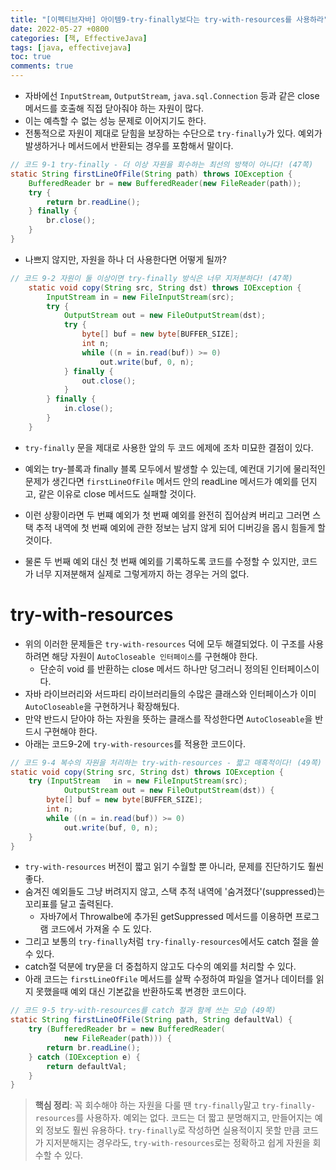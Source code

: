 ```yaml
---
title: "[이펙티브자바] 아이템9-try-finally보다는 try-with-resources를 사용하라"
date: 2022-05-27 +0800
categories: [책, EffectiveJava]
tags: [java, effectivejava]
toc: true
comments: true
---
```


- 자바에선 `InputStream`, `OutputStream`, `java.sql.Connection` 등과 같은 close 메서드를 호출해 직접 닫아줘야 하는 자원이 많다.
- 이는 예측할 수 없는 성능 문제로 이어지기도 한다.
- 전통적으로 자원이 제대로 닫힘을 보장하는 수단으로 `try-finally`가 있다. 예외가 발생하거나 메서드에서 반환되는 경우를 포함해서 말이다.

```java
// 코드 9-1 try-finally - 더 이상 자원을 회수하는 최선의 방책이 아니다! (47쪽)
static String firstLineOfFile(String path) throws IOException {
	BufferedReader br = new BufferedReader(new FileReader(path));
	try {
		return br.readLine();
	} finally {
		br.close();
	}
}
```

- 나쁘지 않지만, 자원을 하나 더 사용한다면 어떻게 될까?

```java
// 코드 9-2 자원이 둘 이상이면 try-finally 방식은 너무 지저분하다! (47쪽)
    static void copy(String src, String dst) throws IOException {
        InputStream in = new FileInputStream(src);
        try {
            OutputStream out = new FileOutputStream(dst);
            try {
                byte[] buf = new byte[BUFFER_SIZE];
                int n;
                while ((n = in.read(buf)) >= 0)
                    out.write(buf, 0, n);
            } finally {
                out.close();
            }
        } finally {
            in.close();
        }
    }
```

- `try-finally` 문을 제대로 사용한 앞의 두 코드 에제에 조차 미묘한 결점이 있다.

- 예외는 try-블록과 finally 블록 모두에서 발생할 수 있는데, 예컨대 기기에 물리적인 문제가 생긴다면 `firstLineOfFile` 메서드 안의 readLine 메서드가 예외를 던지고, 같은 이유로 close 메서드도 실패할 것이다.
- 이런 상황이라면 두 번쨰 예외가 첫 번째 예외를 완전히 집어삼켜 버리고 그러면 스택 추적 내역에 첫 번째 예외에 관한 정보는 남지 않게 되어 디버깅을 몹시 힘들게 할 것이다.
-  물론 두 번째 예외 대신 첫 번째 예외를 기록하도록 코드를 수정할 수 있지만, 코드가 너무 지져분해져 실제로 그렇게까지 하는 경우는 거의 없다.


# try-with-resources
- 위의 이러한 문제들은 `try-with-resources` 덕에 모두 해결되었다. 이 구조를 사용하려면 해당 자원이 `AutoCloseable 인터페이스`를 구현해야 한다.
  - 단순히 void 를 반환하는 close 메서드 하나만 덩그러니 정의된 인터페이스이다.
- 자바 라이브러리와 서드파티 라이브러리들의 수많은 클래스와 인터페이스가 이미 `AutoCloseable`을 구현하거나 확장해뒀다.
- 만약 반드시 닫아야 하는 자원을 뜻하는 클래스를 작성한다면 `AutoCloseable`을 반드시 구현해야 한다.
- 아래는 코드9-2에 `try-with-resources`를 적용한 코드이다.

```java
// 코드 9-4 복수의 자원을 처리하는 try-with-resources - 짧고 매혹적이다! (49쪽)
static void copy(String src, String dst) throws IOException {
	try (InputStream   in = new FileInputStream(src);
			OutputStream out = new FileOutputStream(dst)) {
		byte[] buf = new byte[BUFFER_SIZE];
		int n;
		while ((n = in.read(buf)) >= 0)
			out.write(buf, 0, n);
	}
}
```

- `try-with-resources` 버전이 짧고 읽기 수월할 뿐 아니라, 문제를 진단하기도 훨씬 좋다.
- 숨겨진 예외들도 그냥 버려지지 않고, 스택 추적 내역에 '숨겨졌다'(suppressed)는 꼬리표를 달고 출력된다.
  - 자바7에서 Throwalbe에 추가된 getSuppressed 메서드를 이용하면 프로그램 코드에서 가져올 수 도 있다.
- 그리고 보통의 `try-finally`처럼 `try-finally-resources`에서도 catch 절을 쓸 수 있다.
- catch절 덕분에 try문을 더 중첩하지 않고도 다수의 예외를 처리할 수 있다.
- 아래 코드는 `firstLineOfFile` 메서드를 살짝 수정하여 파일을 열거나 데이터를 읽지 못했을때 예외 대신 기본값을 반환하도록 변경한 코드이다.

```java
// 코드 9-5 try-with-resources를 catch 절과 함께 쓰는 모습 (49쪽)
static String firstLineOfFile(String path, String defaultVal) {
	try (BufferedReader br = new BufferedReader(
			new FileReader(path))) {
		return br.readLine();
	} catch (IOException e) {
		return defaultVal;
	}
}
```

> **핵심 정리**: 꼭 회수해야 하는 자원을 다룰 땐 `try-finally`말고 `try-finally-resources`를 사용하자. 예외는 없다. 코드는 더 짧고 분명해지고, 만들어지는 예외 정보도 훨씬 유용하다. `try-finally`로 작성하면 실용적이지 못할 만큼 코드가 지저분해지는 경우라도, `try-with-resources`로는 정확하고 쉽게 자원을 회수할 수 있다.


